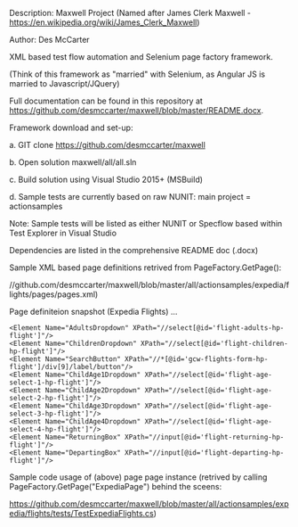 Description: 	Maxwell Project (Named after James Clerk Maxwell - https://en.wikipedia.org/wiki/James_Clerk_Maxwell)

Author:		Des McCarter

XML based test flow automation and Selenium page factory framework.

(Think of this framework as "married" with Selenium, as Angular JS is married to Javascript/JQuery)


Full documentation can be found in this repository at https://github.com/desmccarter/maxwell/blob/master/README.docx.

Framework download and set-up:

a. GIT clone https://github.com/desmccarter/maxwell

b. Open solution maxwell/all/all.sln

c. Build solution using Visual Studio 2015+ (MSBuild)

d. Sample tests are currently based on raw NUNIT: main project = actionsamples


Note: Sample tests will be listed as either NUNIT or Specflow based within Test Explorer in Visual Studio

Dependencies are listed in the comprehensive README doc (.docx)

Sample XML based page definitions retrived from PageFactory.GetPage(): 

//github.com/desmccarter/maxwell/blob/master/all/actionsamples/expedia/flights/pages/pages.xml)

Page definiteion snapshot (Expedia Flights) ...

<?xml version="1.0" encoding="utf-8" ?>
<Pages>

  <Page Name="ExpediaPage" Url="http://www.expedia.co.uk">
    <Element Name="FlightsLink" XPath="//button[@data-lob='flight']"/>
    <Element Name="FlightsFromBox" XPath="//input[@id='flight-origin-hp-flight']"/>
    <Element Name="FlightsToBox" XPath="//input[@id='flight-destination-hp-flight']"/>
    
    <Element Name="AdultsDropdown" XPath="//select[@id='flight-adults-hp-flight']"/>
    <Element Name="ChildrenDropdown" XPath="//select[@id='flight-children-hp-flight']"/>
    <Element Name="SearchButton" XPath="//*[@id='gcw-flights-form-hp-flight']/div[9]/label/button"/>
    <Element Name="ChildAge1Dropdown" XPath="//select[@id='flight-age-select-1-hp-flight']"/>
    <Element Name="ChildAge2Dropdown" XPath="//select[@id='flight-age-select-2-hp-flight']"/>
    <Element Name="ChildAge3Dropdown" XPath="//select[@id='flight-age-select-3-hp-flight']"/>
    <Element Name="ChildAge4Dropdown" XPath="//select[@id='flight-age-select-4-hp-flight']"/>
    <Element Name="ReturningBox" XPath="//input[@id='flight-returning-hp-flight']"/>
    <Element Name="DepartingBox" XPath="//input[@id='flight-departing-hp-flight']"/>
  </Page>
  
</Pages>

Sample code usage of (above) page page instance (retrived by calling PageFactory.GetPage("ExpediaPage") behind the sceens: 

https://github.com/desmccarter/maxwell/blob/master/all/actionsamples/expedia/flights/tests/TestExpediaFlights.cs)

